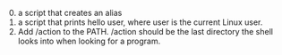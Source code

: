 0. a script that creates an alias
1. a script that prints hello user, where user is the current Linux user.
2. Add /action to the PATH. /action should be the last directory the shell looks into when looking for a program.
